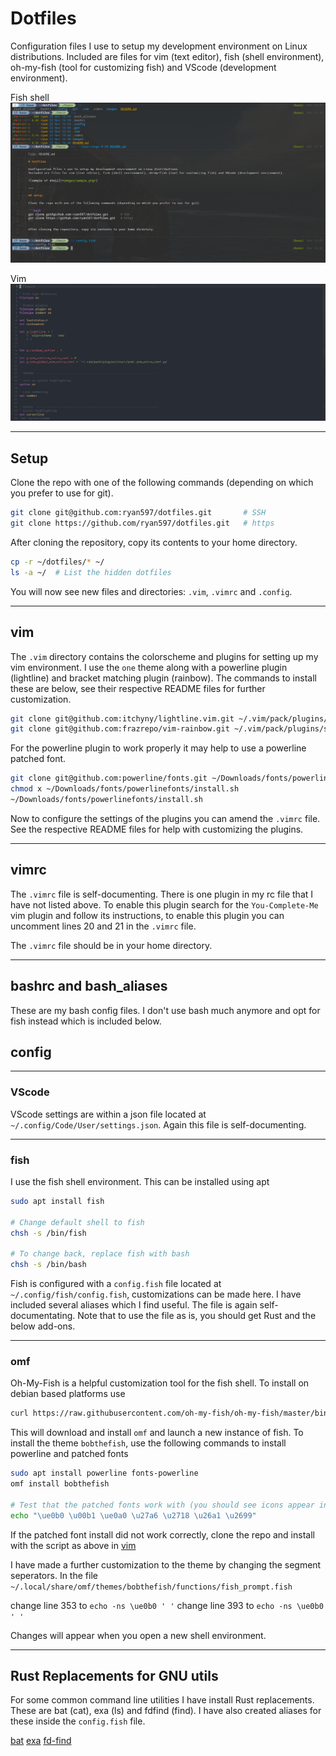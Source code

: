 # Dotfiles

Configuration files I use to setup my development environment on Linux distributions.
Included are files for vim (text editor), fish (shell environment), oh-my-fish (tool for customizing fish) and VScode (development environment).

Fish shell
![sample-of-shell](<images/sampleshell.png>)

Vim
![sample-of-vim](<images/samplevim.png>)

---

## Setup

Clone the repo with one of the following commands (depending on which you prefer to use for git).

```bash
git clone git@github.com:ryan597/dotfiles.git       # SSH
git clone https://github.com/ryan597/dotfiles.git   # https
```

After cloning the repository, copy its contents to your home directory.

```bash
cp -r ~/dotfiles/* ~/
ls -a ~/  # List the hidden dotfiles
```

You will now see new files and directories: `.vim`, `.vimrc` and `.config`.


---

## vim

The `.vim` directory contains the colorscheme and plugins for setting up my vim environment.
I use the `one` theme along with a powerline plugin (lightline) and bracket matching plugin (rainbow).
The commands to install these are below, see their respective README files for further customization.

```bash
git clone git@github.com:itchyny/lightline.vim.git ~/.vim/pack/plugins/start/lightline
git clone git@github.com:frazrepo/vim-rainbow.git ~/.vim/pack/plugins/start/rainbow
```

For the powerline plugin to work properly it may help to use a powerline patched font.

```bash
git clone git@github.com:powerline/fonts.git ~/Downloads/fonts/powerlinefonts
chmod x ~/Downloads/fonts/powerlinefonts/install.sh
~/Downloads/fonts/powerlinefonts/install.sh
```

Now to configure the settings of the plugins you can amend the `.vimrc` file.
See the respective README files for help with customizing the plugins.

---

## vimrc

The `.vimrc` file is self-documenting. There is one plugin in my rc file that I have not listed above. To enable this plugin search for the `You-Complete-Me` vim plugin and follow its instructions, to enable this plugin you can uncomment lines 20 and 21 in the `.vimrc` file.

The `.vimrc` file should be in your home directory.

---

## bashrc and bash_aliases

These are my bash config files. I don't use bash much anymore and opt for fish instead which is included below.

## config

---

### VScode

VScode settings are within a json file located at `~/.config/Code/User/settings.json`.
Again this file is self-documenting.

---

### fish

I use the fish shell environment. This can be installed using apt

```bash
sudo apt install fish

# Change default shell to fish
chsh -s /bin/fish

# To change back, replace fish with bash
chsh -s /bin/bash
```

Fish is configured with a `config.fish` file located at `~/.config/fish/config.fish`, customizations can be made here. I have included several aliases which I find useful. The file is again self-documentating. Note that to use the file as is, you should get Rust and the below add-ons.

---

### omf

Oh-My-Fish is a helpful customization tool for the fish shell. To install on debian based platforms use

```bash
curl https://raw.githubusercontent.com/oh-my-fish/oh-my-fish/master/bin/install | fish
```
This will download and install `omf` and launch a new instance of fish.
To install the theme `bobthefish`, use the following commands to install powerline and patched fonts

```bash
sudo apt install powerline fonts-powerline
omf install bobthefish

# Test that the patched fonts work with (you should see icons appear in the terminal)
echo "\ue0b0 \u00b1 \ue0a0 \u27a6 \u2718 \u26a1 \u2699"
```

If the patched font install did not work correctly, clone the repo and install with the script as above in [vim](#vim)

I have made a further customization to the theme by changing the segment seperators.
In the file `~/.local/share/omf/themes/bobthefish/functions/fish_prompt.fish`

change line 353 to `echo -ns \ue0b0 ' '`
change line 393 to `echo -ns \ue0b0 ' '`

Changes will appear when you open a new shell environment.

---

## Rust Replacements for GNU utils

For some common command line utilities I have install Rust replacements. These are bat (cat), exa (ls) and fdfind (find). I have also created aliases for these inside the `config.fish` file.

[bat](https://github.com/sharkdp/bat)
[exa](https://github.com/ogham/exa)
[fd-find](https://github.com/sharkdp/fd)
